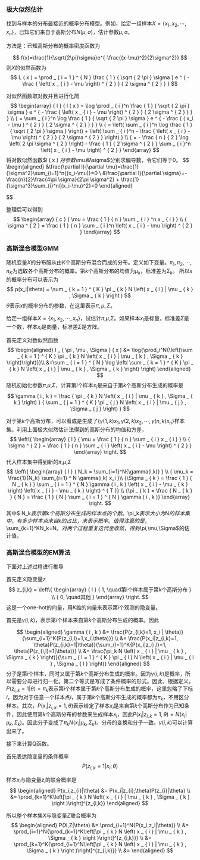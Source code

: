 ### 极大似然估计
找到与样本的分布最接近的概率分布模型。例如，给定一组样本$X=\{x_1,x_2,\cdots,x_n\}$，已知它们来自于高斯分布$N(\mu,\sigma)$，估计参数$\mu,\sigma$。

方法是：已知高斯分布的概率密度函数为

$$
f(x)=\frac{1}{\sqrt{2\pi}\sigma}e^{-\frac{(x-\mu)^2}{2\sigma^2}}
$$
则$X$的似然函数为
$$
L ( x ) = \prod _ { i = 1 } ^ { N } \frac { 1 } { \sqrt { 2 \pi } \sigma } e ^ { - \frac { \left( x _ { i } - \mu \right) ^ { 2 } } { 2 \sigma ^ { 2 } } }
$$

对似然函数取对数并且进行化简
$$
\begin{array} { l } { l ( x ) = \log \prod _ { i }^n \frac { 1 } { \sqrt { 2 \pi } \sigma } e ^ { - \frac { \left( x _ { i } - \mu \right) ^ { 2 } } { 2 \sigma ^ { 2 } } } } \\
{ = \sum _ { i }^n \log \frac { 1 } { \sqrt { 2 \pi } \sigma } e ^ { - \frac { ( x_i - \mu ) ^ { 2 } } { 2 \sigma ^ { 2 } } } } \\
{ = \left( \sum _ { i }^n \log \frac { 1 } { \sqrt { 2 \pi } \sigma } \right) + \left( \sum _ { i }^n - \frac { \left( x _ { i } - \mu \right) ^ { 2 } } { 2 \sigma ^ { 2 } } \right) } \\
{ = - \frac { n } { 2 } \log \left( 2 \pi \sigma ^ { 2 } \right) - \frac { 1 } { 2 \sigma ^ { 2 } } \sum _ { i }^n \left( x _ { i } - \mu \right) ^ { 2 } } \end{array}
$$
将对数似然函数$l ( x ) $对参数$\mu$和$\sigma$分别求偏导数，令它们等于0。
$$
\begin{aligned}
&\frac{\partial l}{\partial \mu}=\frac{1}{\sigma^2}\sum_{i=1}^n{(x_i-\mu)}=0 \\
&\frac{\partial l}{\partial \sigma}=-\frac{n}{2}\frac{4\pi \sigma}{2\pi \sigma^2} + \frac{1}{\sigma^3}\sum_{i}^n{(x_i-\mu)^2}=0
\end{aligned}

$$

整理后可以得到
$$
\begin{array} { c } { \mu = \frac { 1 } { n } \sum _ { i } ^n x _ { i } } \\ { \sigma ^ { 2 } = \frac { 1 } { n } \sum _ { i }^n \left( x _ { i } - \mu \right) ^ { 2 } } \end{array}
$$


### 高斯混合模型GMM
随机变量$X$的分布服从由$K$个高斯分布混合而成的分布。定义如下变量。$\pi_1,\pi_2,\cdots,\pi_K$为选取各个高斯分布的概率。第$k$个高斯分布的均值为$\mu_k$，标准差为$\Sigma_k$。
所以$x$的概率分布可以表示为
$$
p(x_i|\theta) = \sum _ { k = 1 } ^ { K } \pi _ { k } N \left( x _ { i } | \mu _ { k } , \Sigma _ { k } \right )
$$
$\theta$表示$x$的概率分布的参数，在这里表示$\pi, \mu, \Sigma$。

给定一组样本$X=\{x_1,x_2,\cdots,x_n\}$，试估计$\pi$,$\mu$,$\Sigma$。如果样本$x_i$是标量，标准差$\Sigma$是一个数，样本$x_i$是向量，标准差$\Sigma$是方阵。

首先定义对数似然函数
$$
\begin{aligned}
l _ { \pi , \mu , \Sigma } ( x ) &= \log{\prod_i^N{\left(\sum _ { k = 1 } ^ { K } \pi _ { k } N \left( x _ { i } | \mu _ { k } , \Sigma _ { k } \right)\right)}}\\
&=\sum _ { i = 1 } ^ { N } \log \left( \sum _ { k = 1 } ^ { K } \pi _ { k } N \left( x _ { i } | \mu _ { k } , \Sigma _ { k } \right) \right)
\end{aligned}
$$
随机初始化参数$\pi$,$\mu$,$\Sigma$，计算第$i$个样本$x_i$是来自于第$k$个高斯分布生成的概率是
$$
\gamma ( i , k ) = \frac { \pi _ { k } N \left( x _ { i } | \mu _ { k } , \Sigma _ { k } \right) } { \sum _ { j = 1 } ^ { K } \pi _ { j } N \left( x _ { i } | \mu _ { j } , \Sigma _ { j } \right) }
$$

对于第$k$个高斯分布，可以看成是生成了$\{\gamma ( 1, k )x_1, \gamma ( 2 , k )x_2,\cdots, \gamma ( n , k )x_n\}$样本集。利用上面极大似然估计法得到的高斯分布的均值和方差，
$$
\left\{ \begin{array} { l } { \mu = \frac { 1 } { n } \sum _ { i } x _ { i } } \\ { \sigma ^ { 2 } = \frac { 1 } { n } \sum _ { i } \left( x _ { i } - \mu \right) ^ { 2 } } \end{array} \right.
$$
代入样本集中得到新的$\pi$,$\mu$,$\Sigma$
$$
\left\{ \begin{array} { l } 
{ N_k = \sum_{i=1}^N{\gamma(i,k)} } \\
{ \mu_k = \frac{1}{N_k} \sum_{i=1} ^ N \gamma(i,k) x_i }\\
{\Sigma _ { k } = \frac { 1 } { N _ { k } } \sum _ { i = 1 } ^ { N } \gamma ( i , k ) \left( x _ { i } - \mu _ { k } \right) \left( x _ { i } - \mu _ { k } \right) ^ { T }} \\
{\pi _ { k } = \frac { N _ { k } } { N } = \frac { 1 } { N } \sum _ { i = 1 } ^ { N } \gamma ( i , k )}
\end{array} \right.
$$
其中$ N_k$表示第$k$个高斯分布生成的样本点的个数。$\pi_k$表示大小为$N$的样本集中，有多少样本点来自$k$的占比，来表示概率。值得注意的是，$\sum_{k=1}^KN_k=N$。
对两个过程重复迭代至收敛，得到$\pi$,$\mu$,$\Sigma$的估计值。


### 高斯混合模型的EM算法
下面对上述过程进行推导

首先定义隐变量$z$
$$
z_{i,k} = \left\{ \begin{array} { l } { 1, \quad第i个样本属于第k个高斯分布 } \\ { 0, \quad其他 } \end{array} \right.
$$
这是一个one-hot的向量，用$K$维的向量来表示第$i$个观测的隐变量。

首先是$\gamma ( i , k )$，表示第$i$个样本来自第$k$个高斯分布生成的概率。因此

$$
\begin{aligned}
\gamma ( i , k ) &= \frac{P(z_{i,k}=1, x_i | \theta)}{\sum_{l=1}^K{P(z_{i,l}=1,x_i|\theta)}}  \\
&= \frac{P(x_i|z_{i,k}=1, \theta)P(z_{i,k}=1|\theta)}{\sum_{l=1}^K{P(x_i|z_{i,l}=1, \theta)P(z_{i,l}=1|\theta)}} \\
&= \frac{\pi_k N \left( x _ { i } | \mu _ { k } , \Sigma _ { k } \right)}{\sum _ { l = 1 } ^ { K } \pi _ { l } N \left( x _ { i } | \mu _ { l } , \Sigma _ { l } \right)}
\end{aligned}
$$
分子是第$i$个样本，同时又属于第$k$个高斯分布生成的概率。因为$\gamma(i,k)$是概率，所以需要分母进行归一化。第二个等式是写成了条件概率的形式。因此，根据定义，$P(z_{i,k}=1|\theta)=\pi_k$表示第$i$个样本属于第$k$个高斯分布生成的概率，这里忽略了下标$i$，因为对于任意一个样本点$i$，属于第$k$个高斯分布生成的概率都为$\pi_k$，不用区分样本。其次，$P(x_i|z_{i,k}=1, \theta)$表示给定了样本$x_i$是来自第$k$个高斯分布作为已知条件，因此使用第$k$个高斯分布的参数来生成样本$x_i$，因此$P(x_i|z_{i,k}=1, \theta)=N \left( x _ { i } | \mu _ { k } , \Sigma _ { k } \right)$。因此分子变成了$\pi_k N \left( x _ { i } | \mu _ { k } , \Sigma _ { k } \right)$。分母的变换和分子一致。$\gamma ( i , k )$可以计算出来了。

接下来计算Q函数。

首先表达隐变量的条件概率
$$
P(z_{i,k}=1|x_i;\theta)
$$

样本$x_i$与隐变量$z_{i}$的联合概率是
$$
\begin{aligned}
P(x_i,z_{i}|\theta) &= P(x_i|z_{i};\theta)P(z_{i}|\theta) \\
&=  \prod_{k=1}^K\left[\pi _ { k } N \left( x _ { i } | \mu _ { k } , \Sigma _ { k } \right )\right]^{z_{i,k}}
\end{aligned}
$$

所以整个样本集$X$与隐变量$Z$联合概率为
$$
\begin{aligned}
P(X,Z|\theta) &= \prod_{i=1}^N{P(x_i,z_i|\theta)} \\ 
&= \prod_{i=1}^N{\prod_{k=1}^K\left[\pi _ { k } N \left( x _ { i } | \mu _ { k } , \Sigma _ { k } \right )\right]^{z_{i,k}}} \\
&= \prod_{k=1}^K{\prod_{i=1}^N\left[\pi _ { k } N \left( x _ { i } | \mu _ { k } , \Sigma _ { k } \right )\right]^{z_{i,k}}} \\
&= 
\end{aligned}
$$
